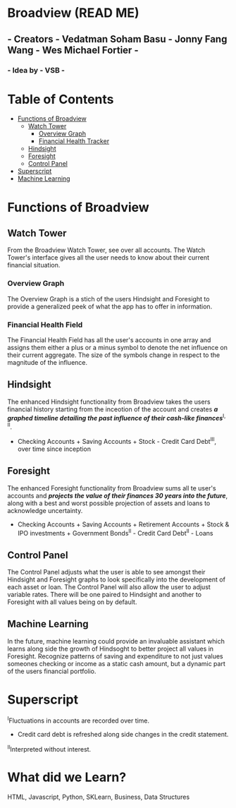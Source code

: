 # Broadview (READ ME)
## - Creators - Vedatman Soham Basu - Jonny Fang Wang - Wes Michael Fortier -
### - Idea by - VSB -

# Table of Contents
* [Functions of Broadview](#functions-of-broadview)
  * [Watch Tower](#watch-tower)
    * [Overview Graph](#overview-graph)
    * [Financial Health Tracker](#financial-health-field)
  * [Hindsight](#hindsight)
  * [Foresight](#foresight)
  * [Control Panel](#control-panel)
* [Superscript](#superscript)
* [Machine Learning](#machine-learning)

# Functions of Broadview
## Watch Tower
From the Broadview Watch Tower, see over all accounts. The Watch Tower's interface gives all the user needs to know about their current financial situation.

### Overview Graph
The Overview Graph is a stich of the users Hindsight and Foresight to provide a generalized peek of what the app has to offer in information.

### Financial Health Field
The Financial Health Field has all the user's accounts in one array and assigns them either a plus or a minus symbol to denote the net influence on their current aggregate. The size of the symbols change in respect to the magnitude of the influence.

## Hindsight
The enhanced Hindsight functionality from Broadview takes the users financial history starting from the inceotion of the account and creates ___a graphed timeline detailing the past influence of their cash-like finances___<sup>I, II</sup>.

- Checking Accounts + Saving Accounts + Stock - Credit Card Debt<sup>III</sup>, over time since inception

## Foresight
The enhanced Foresight functionality from Broadview sums all te user's accounts and ___projects the value of their finances 30 years into the future___, along with a best and worst possible projection of assets and loans to acknowledge uncertainty.

- Checking Accounts + Saving Accounts + Retirement Accounts + Stock & IPO investments + Government Bonds<sup>II</sup> - Credit Card Debt<sup>II</sup> - Loans

## Control Panel
The Control Panel adjusts what the user is able to see amongst their Hindsight and Foresight graphs to look specifically into the development of each asset or loan. The Control Panel will also allow the user to adjust variable rates. There will be one paired to Hindsight and another to Foresight with all values being on by default.

## Machine Learning
In the future, machine learning could provide an invaluable assistant which learns along side the growth of Hindsoght to better project all values in Foresight. Recognize patterns of saving and expenditure to not just values someones checking or income as a static cash amount, but a dynamic part of the users financial portfolio.

# Superscript
<sup>I</sup>Fluctuations in accounts are recorded over time.
- Credit card debt is refreshed along side changes in the credit statement.

<sup>II</sup>Interpreted without interest.

# What did we Learn?
HTML, Javascript, Python, SKLearn, Business, Data Structures
